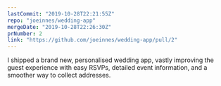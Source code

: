 ```yaml
---
lastCommit: "2019-10-28T22:21:55Z"
repo: "joeinnes/wedding-app"
mergeDate: "2019-10-28T22:26:30Z"
prNumber: 2
link: "https://github.com/joeinnes/wedding-app/pull/2"
---
```


I shipped a brand new, personalised wedding app, vastly improving the guest experience with easy RSVPs, detailed event information, and a smoother way to collect addresses.